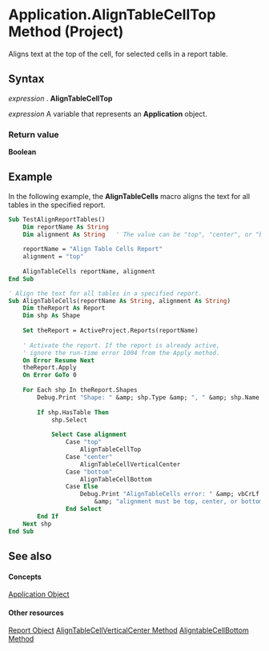 
# Application.AlignTableCellTop Method (Project)
Aligns text at the top of the cell, for selected cells in a report table.

## Syntax

 _expression_ . **AlignTableCellTop**

 _expression_ A variable that represents an **Application** object.


### Return value

 **Boolean**


## Example

In the following example, the  **AlignTableCells** macro aligns the text for all tables in the specified report.


```vb
Sub TestAlignReportTables()
    Dim reportName As String
    Dim alignment As String   ' The value can be "top", "center", or "bottom".
    
    reportName = "Align Table Cells Report"
    alignment = "top"
    
    AlignTableCells reportName, alignment
End Sub

' Align the text for all tables in a specified report.
Sub AlignTableCells(reportName As String, alignment As String)
    Dim theReport As Report
    Dim shp As Shape
    
    Set theReport = ActiveProject.Reports(reportName)
    
    ' Activate the report. If the report is already active,
    ' ignore the run-time error 1004 from the Apply method.
    On Error Resume Next
    theReport.Apply
    On Error GoTo 0
    
    For Each shp In theReport.Shapes
        Debug.Print "Shape: " &amp; shp.Type &amp; ", " &amp; shp.Name
        
        If shp.HasTable Then
            shp.Select
            
            Select Case alignment
                Case "top"
                    AlignTableCellTop
                Case "center"
                    AlignTableCellVerticalCenter
                Case "bottom"
                    AlignTableCellBottom
                Case Else
                    Debug.Print "AlignTableCells error: " &amp; vbCrLf _
                        &amp; "alignment must be top, center, or bottom."
                End Select
        End If
    Next shp
End Sub
```


## See also


#### Concepts


[Application Object](8eb91712-7784-a102-38c0-19bb056c27e9.md)
#### Other resources


[Report Object](38ef993e-e5cd-b451-06aa-41eb0e93450e.md)
[AlignTableCellVerticalCenter Method](c790d8f7-e792-0718-3166-312640ff3f73.md)
[AligntableCellBottom Method](3eedfcb4-eb75-163f-6c3a-4dde97ddb110.md)

